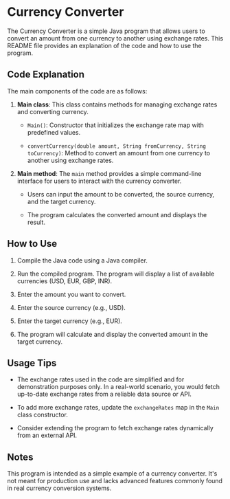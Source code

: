 # Currency Converter

The Currency Converter is a simple Java program that allows users to convert an amount from one currency to another using exchange rates. This README file provides an explanation of the code and how to use the program.

## Code Explanation

The main components of the code are as follows:

1. **Main class**: This class contains methods for managing exchange rates and converting currency.

   - `Main()`: Constructor that initializes the exchange rate map with predefined values.

   - `convertCurrency(double amount, String fromCurrency, String toCurrency)`: Method to convert an amount from one currency to another using exchange rates.

2. **Main method**: The `main` method provides a simple command-line interface for users to interact with the currency converter.

   - Users can input the amount to be converted, the source currency, and the target currency.

   - The program calculates the converted amount and displays the result.

## How to Use

1. Compile the Java code using a Java compiler.

2. Run the compiled program. The program will display a list of available currencies (USD, EUR, GBP, INR).

3. Enter the amount you want to convert.

4. Enter the source currency (e.g., USD).

5. Enter the target currency (e.g., EUR).

6. The program will calculate and display the converted amount in the target currency.

## Usage Tips

- The exchange rates used in the code are simplified and for demonstration purposes only. In a real-world scenario, you would fetch up-to-date exchange rates from a reliable data source or API.

- To add more exchange rates, update the `exchangeRates` map in the `Main` class constructor.

- Consider extending the program to fetch exchange rates dynamically from an external API.

## Notes

This program is intended as a simple example of a currency converter. It's not meant for production use and lacks advanced features commonly found in real currency conversion systems.
